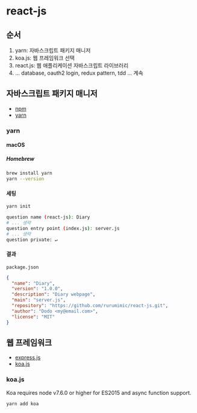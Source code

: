 # react-js

## 순서

1. yarn: 자바스크립트 패키지 매니저
1. koa.js: 웹 프레임워크 선택
1. react.js: 웹 애플리케이션 자바스크립트 라이브러리
1. ... database, oauth2 login, redux pattern, tdd ... 계속

## 자바스크립트 패키지 매니저

- [npm](https://www.npmjs.com)
- [yarn](https://yarnpkg.com/en/)

### yarn

#### macOS

##### Homebrew

```bash
brew install yarn
yarn --version
```

#### 세팅

```bash
yarn init

question name (react-js): Diary
# ... 생략
question entry point (index.js): server.js
# ... 생략
question private: ↵
```

#### 결과

`package.json`

```json
{
  "name": "Diary",
  "version": "1.0.0",
  "description": "Diary webpage",
  "main": "server.js",
  "repository": "https://github.com/rurumimic/react-js.git",
  "author": "Dodo <my@email.com>",
  "license": "MIT"
}
```

## 웹 프레임워크

- [express.js](https://expressjs.com/ko/)
- [koa.js](https://koajs.com)

### koa.js

Koa requires node v7.6.0 or higher for ES2015 and async function support.

```bash
yarn add koa
```
